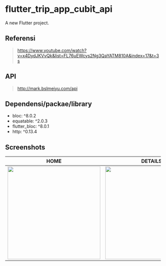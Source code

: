 # flutter_trip_app_cubit_api

A new Flutter project.

## Referensi
> https://www.youtube.com/watch?v=x4DydJKVvQk&list=FL76uEWcys2Ng3QaYATM810A&index=17&t=3s

## API
> http://mark.bslmeiyu.com/api

## Dependensi/packae/library
- bloc: ^8.0.2
- equatable: ^2.0.3
- flutter_bloc: ^8.0.1
- http: ^0.13.4

## Screenshots
|HOME|DETAILS|SCROLL DETAIL|
|-|-|-|
| <img src="https://user-images.githubusercontent.com/45925242/160636116-5d193dec-ead0-4e31-97f2-e6a3e6f4cbd7.png" width="300">|<img src="https://user-images.githubusercontent.com/45925242/160636125-feb0647b-518a-4ceb-b924-7e30f4ac8514.png" width="300">|<img src="https://user-images.githubusercontent.com/45925242/160636128-4a117d9f-89c3-4644-85fc-9af298963137.png" width="300">|
